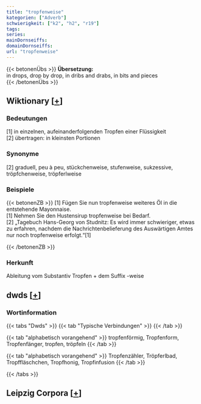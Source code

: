```yaml
---
title: "tropfenweise"
kategorien: ["Adverb"]
schwierigkeit: ["k2", "h2", "r19"]
tags:
series:
mainDornseiffs:
domainDornseiffs:
url: "tropfenweise"
---
```


{{< betonenÜbs >}}
**Übersetzung:**  
in drops, drop by drop, in dribs and drabs, in bits and pieces  
{{< /betonenÜbs >}}

## Wiktionary [[+](https://de.wiktionary.org/wiki/tropfenweise)]

### Bedeutungen
[1] in einzelnen, aufeinanderfolgenden Tropfen einer Flüssigkeit  
[2] übertragen: in kleinsten Portionen  

### Synonyme
[2] graduell, peu à peu, stückchenweise, stufenweise, sukzessive, tröpfchenweise, tröpferlweise  

### Beispiele
{{< betonenZB >}}
[1] Fügen Sie nun tropfenweise weiteres Öl in die entstehende Mayonnaise.  
[1] Nehmen Sie den Hustensirup tropfenweise bei Bedarf.  
[2] „Tagebuch Hans-Georg von Studnitz: Es wird immer schwieriger, etwas zu erfahren, nachdem die Nachrichtenbelieferung des Auswärtigen Amtes nur noch tropfenweise erfolgt.“[1]  

{{< /betonenZB >}}
### Herkunft
Ableitung vom Substantiv Tropfen + dem Suffix -weise  



## dwds [[+](https://www.dwds.de/wb/tropfenweise)]

### Wortinformation
{{< tabs "Dwds" >}}
{{< tab "Typische Verbindungen" >}}
{{< /tab >}}

{{< tab "alphabetisch vorangehend" >}}
tropfenförmig, Tropfenform, Tropfenfänger, tropfen, tröpfeln
{{< /tab >}}

{{< tab "alphabetisch vorangehend" >}}
Tropfenzähler, Tröpferlbad, Tropffläschchen, Tropfhonig, Tropfinfusion
{{< /tab >}}

{{< /tabs >}}

## Leipzig Corpora [[+](https://corpora.uni-leipzig.de/en/res?word=tropfenweise&corpusId=deu_newscrawl-public_2018)]

